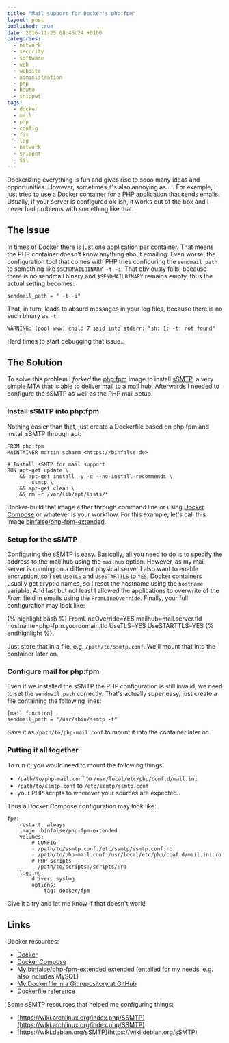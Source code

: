```yaml
---
title: "Mail support for Docker's php:fpm"
layout: post
published: true
date: 2016-11-25 08:46:24 +0100
categories:
  - network
  - security
  - software
  - web
  - website
  - administration
  - php
  - howto
  - snippet
tags:
  - docker
  - mail
  - php
  - config
  - fix
  - log
  - network
  - snippet
  - ssl
---
```


Dockerizing everything is fun and gives rise to sooo many ideas and opportunities.
However, sometimes it's also annoying as ....
For example, I just tried to use a Docker container for a PHP application that sends emails.
Usually, if your server is configured ok-ish, it works out of the box and I never had problems with something like that.

## The Issue

In times of Docker there is just one application per container.
That means the PHP container doesn't know anything about emailing.
Even worse, the configuration tool that comes with PHP tries configuring the `sendmail_path` to something like `$SENDMAILBINARY -t -i`.
That obviously fails, because there is no sendmail binary and `$SENDMAILBINARY` remains empty, thus the actual setting becomes:

    sendmail_path = " -t -i"

That, in turn, leads to absurd messages in your log files, because there is no such binary as `-t`:

    WARNING: [pool www] child 7 said into stderr: "sh: 1: -t: not found"

Hard times to start debugging that issue..


## The Solution

To solve this problem I *forked* the [php:fpm](https://hub.docker.com/_/php/) image to install [sSMTP](https://packages.qa.debian.org/s/ssmtp.html), a very simple [MTA](https://en.wikipedia.org/wiki/Message_transfer_agent) that is able to deliver mail to a mail hub.
Afterwards I needed to configure the sSMTP as well as the PHP mail setup.

### Install sSMTP into php:fpm

Nothing easier than that, just create a Dockerfile based on php:fpm and install sSMTP through apt:

	FROM php:fpm
	MAINTAINER martin scharm <https://binfalse.de>
	
	# Install sSMTP for mail support
	RUN apt-get update \
		&& apt-get install -y -q --no-install-recommends \
			ssmtp \
		&& apt-get clean \
		&& rm -r /var/lib/apt/lists/*

Docker-build that image either through command line or using [Docker Compose](https://www.docker.com/products/docker-compose) or whatever is your workflow.
For this example, let's call this image [binfalse/php-fpm-extended](https://hub.docker.com/r/binfalse/php-fpm-extended/).

### Setup for the sSMTP

Configuring the sSMTP is easy.
Basically, all you need to do is to specify the address to the mail hub using the `mailhub` option.
However, as my mail server is running on a different physical server I also want to enable encryption, so I set `UseTLS` and `UseSTARTTLS` to `YES`.
Docker containers usually get cryptic names, so I reset the hostname using the `hostname` variable.
And last but not least I allowed the applications to overwrite of the *From* field in emails using the `FromLineOverride`.
Finally, your full configuration may look like:

{% highlight bash %}
	FromLineOverride=YES
	mailhub=mail.server.tld
	hostname=php-fpm.yourdomain.tld
	UseTLS=YES
	UseSTARTTLS=YES
{% endhighlight %}

Just store that in a file, e.g. `/path/to/ssmtp.conf`. We'll mount that into the container later on.

### Configure mail for php:fpm

Even if we installed the sSMTP the PHP configuration is still invalid, we need to set the `sendmail_path` correctly.
That's actually super easy, just create a file containing the following lines:

	[mail function]
	sendmail_path = "/usr/sbin/ssmtp -t"

Save it as `/path/to/php-mail.conf` to mount it into the container later on.


### Putting it all together

To run it, you would need to mount the following things:

* `/path/to/php-mail.conf` to `/usr/local/etc/php/conf.d/mail.ini`
* `/path/to/ssmtp.conf` to `/etc/ssmtp/ssmtp.conf`
* your PHP scripts to wherever your sources are expected..

Thus a Docker Compose configuration may look like:

    fpm:
        restart: always
        image: binfalse/php-fpm-extended
        volumes:
            # CONFIG
            - /path/to/ssmtp.conf:/etc/ssmtp/ssmtp.conf:ro
            - /path/to/php-mail.conf:/usr/local/etc/php/conf.d/mail.ini:ro
            # PHP scripts
            - /path/to/scripts:/scripts/:ro
        logging:
            driver: syslog
            options:
                tag: docker/fpm

Give it a try and let me know if that doesn't work!


## Links

Docker resources:

* [Docker](https://www.docker.com/)
* [Docker Compose](https://www.docker.com/products/docker-compose)
* [My binfalse/php-fpm-extended extended](https://hub.docker.com/r/binfalse/php-fpm-extended/) (entailed for my needs, e.g. also includes MySQL)
* [My Dockerfile in a Git repository at GitHub](https://github.com/binfalse/docker-php-fpm-extended)
* [Dockerfile reference](https://docs.docker.com/engine/reference/builder/)

Some sSMTP resources that helped me configuring things:

* [https://wiki.archlinux.org/index.php/SSMTP](https://wiki.archlinux.org/index.php/SSMTP)
* [https://wiki.debian.org/sSMTP](https://wiki.debian.org/sSMTP)

